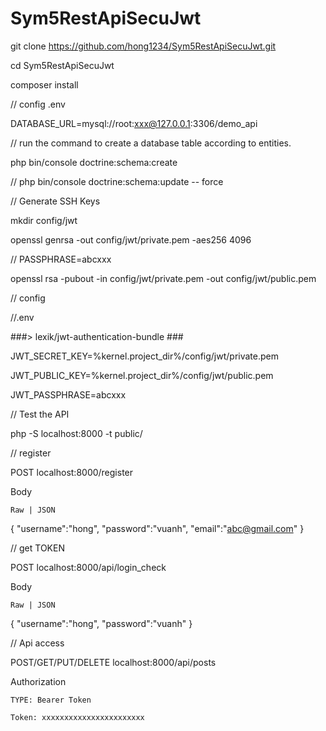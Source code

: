 # Sym5RestApiSecuJwt
git clone https://github.com/hong1234/Sym5RestApiSecuJwt.git

cd Sym5RestApiSecuJwt

composer install

// config  .env

DATABASE_URL=mysql://root:xxx@127.0.0.1:3306/demo_api

// run the command to create a database table according to entities.

php bin/console doctrine:schema:create

// php bin/console doctrine:schema:update -- force

// Generate SSH Keys

mkdir config/jwt

openssl genrsa -out config/jwt/private.pem -aes256 4096

// PASSPHRASE=abcxxx 

openssl rsa -pubout -in config/jwt/private.pem -out config/jwt/public.pem

// config

//.env

###> lexik/jwt-authentication-bundle ###

JWT_SECRET_KEY=%kernel.project_dir%/config/jwt/private.pem

JWT_PUBLIC_KEY=%kernel.project_dir%/config/jwt/public.pem

JWT_PASSPHRASE=abcxxx


// Test the API

php -S localhost:8000 -t public/

// register

POST localhost:8000/register

Body
 
    Raw | JSON

{
    "username":"hong",
    "password":"vuanh",
    "email":"abc@gmail.com"
}

// get TOKEN

POST localhost:8000/api/login_check

Body
 
    Raw | JSON

{
    "username":"hong",
    "password":"vuanh"
}

// Api access

POST/GET/PUT/DELETE localhost:8000/api/posts

Authorization
 
    TYPE: Bearer Token

    Token: xxxxxxxxxxxxxxxxxxxxxxx
